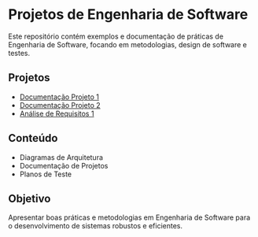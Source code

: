 # Projetos de Engenharia de Software

Este repositório contém exemplos e documentação de práticas de Engenharia de Software, focando em metodologias, design de software e testes.

## Projetos
- [Documentação Projeto 1](https://github.com/felixfreitasjr/documentacao-projeto1)
- [Documentação Projeto 2](https://github.com/felixfreitasjr/documentacao-projeto2)
- [Análise de Requisitos 1](https://github.com/felixfreitasjr/analise-requisitos1)

## Conteúdo
- Diagramas de Arquitetura
- Documentação de Projetos
- Planos de Teste

## Objetivo
Apresentar boas práticas e metodologias em Engenharia de Software para o desenvolvimento de sistemas robustos e eficientes.
